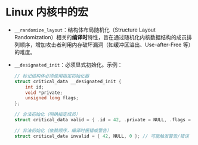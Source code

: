 # Linux 内核中的宏

- `__randomize_layout`：​​结构体布局随机化​​（Structure Layout Randomization）相关的**编译时**特性，旨在通过随机化内核数据结构的成员排列顺序，增加攻击者利用内存破坏漏洞（如缓冲区溢出、Use-after-Free 等）的难度。
- `__designated_init`：必须显式初始化。示例：

    ```c
    // 标记结构体必须使用指定初始化器
    struct critical_data __designated_init {
        int id;
        void *private;
        unsigned long flags;
    };

    // 合法初始化（明确指定成员）
    struct critical_data valid = { .id = 42, .private = NULL, .flags = 0 };

    // 非法初始化（依赖顺序，编译时报错或警告）
    struct critical_data invalid = { 42, NULL, 0 }; // 可能触发警告/错误
    ```
